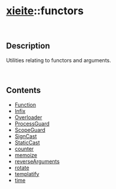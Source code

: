 # [xieite](./xieite.md)\:\:functors

&nbsp;

## Description
Utilities relating to functors and arguments.

&nbsp;

## Contents
- [Function](./namespaces/functors/function.md)
- [Infix](./namespaces/functors/infix.md)
- [Overloader](./namespaces/functors/overloader.md)
- [ProcessGuard](./namespaces/functors/process_guard.md)
- [ScopeGuard](./namespaces/functors/scope_guard.md)
- [SignCast](./namespaces/functors/sign_cast.md)
- [StaticCast](./namespaces/functors/static_cast.md)
- [counter](./namespaces/functors/counter.md)
- [memoize](./namespaces/functors/memoize.md)
- [reverseArguments](./namespaces/functors/reverse_arguments.md)
- [rotate](./namespaces/functors/rotate.md)
- [templatify](./namespaces/functors/templatify.md)
- [time](./namespaces/functors/time.md)
